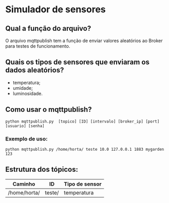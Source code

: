 # Simulador de sensores

## Qual a função do arquivo?
<p> O arquivo mqttpublish tem a função de enviar valores aleatórios ao Broker para testes de funcionamento.</p>

## Quais os tipos de sensores que enviaram os dados aleatórios?
- temperatura;
- umidade;
- luminosidade.

## Como usar o mqttpublish?
```
python mqttpublish.py  [topico] [ID] [intervalo] [broker_ip] [port] [usuario] [senha]
```

### Exemplo de uso:
```
python mqttpublish.py /home/horta/ teste 10.0 127.0.0.1 1883 mygarden 123
```

## Estrutura dos tópicos:
|    Caminho   |   ID   | Tipo de sensor |
|--------------|--------|----------------|
| /home/horta/ | teste/ |  temperatura   |
